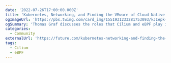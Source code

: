 ```yaml
---
date: '2022-07-26T17:00:00.000Z'
title: 'Kubernetes, Networking, and Finding the VMware of Cloud Native'
ogImageUrl: 'https://pbs.twimg.com/card_img/1551931233281753093/kJIepk-X?format=jpg&name=medium'
ogSummary: 'Thomas Graf discusses the roles that Cilium and eBPF play in the growing cloud-native networking ecosystem, as well some broader trends around Kubernetes adoption and evolution'
categories:
  - Community
externalUrl: 'https://future.com/kubernetes-networking-and-finding-the-vmware-of-cloud-native/'
tags:
  - Cilium
  - eBPF
---
```

